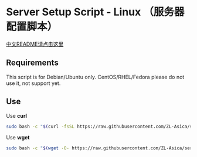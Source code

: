 # Server Setup Script - Linux （服务器配置脚本）

[中文README请点击这里](https://github.com/ZL-Asica/server-setup-scripts/blob/main/README_CN.md)

## Requirements

This script is for Debian/Ubuntu only. CentOS/RHEL/Fedora please do not use it, not support yet.

## Use

Use **curl**

```bash
sudo bash -c "$(curl -fsSL https://raw.githubusercontent.com/ZL-Asica/server-setup-scripts/main/setup.sh)"
```

Use **wget**

```bash
sudo bash -c "$(wget -O- https://raw.githubusercontent.com/ZL-Asica/server-setup-scripts/main/setup.sh)"
```
